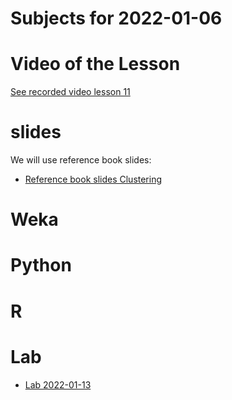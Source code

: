 # Subjects for 2022-01-06

# Video of the Lesson

[See recorded video lesson 11](TODO)

# slides

We will use reference book slides:

- [Reference book slides Clustering](../course-content/slides/ref_book_chap7_basic_cluster_analysis.pptx)



# Weka



# Python




# R 



# Lab

- [Lab 2022-01-13](../course-content/labs/lab-TODO.md)





